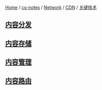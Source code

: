 [Home](https://mengxianbin.github.io) /
[cs-notes](https://mengxianbin.github.io/cs-notes/site) /
[Network](https://mengxianbin.github.io/cs-notes/site/Network) /
[CDN](https://mengxianbin.github.io/cs-notes/site/Network/CDN) /
[关键技术](https://mengxianbin.github.io/cs-notes/site/Network/CDN/%E5%85%B3%E9%94%AE%E6%8A%80%E6%9C%AF)

## [内容分发](https://mengxianbin.github.io/cs-notes/site/Network/CDN/%E5%85%B3%E9%94%AE%E6%8A%80%E6%9C%AF/%E5%86%85%E5%AE%B9%E5%88%86%E5%8F%91)

## [内容存储](https://mengxianbin.github.io/cs-notes/site/Network/CDN/%E5%85%B3%E9%94%AE%E6%8A%80%E6%9C%AF/%E5%86%85%E5%AE%B9%E5%AD%98%E5%82%A8)

## [内容管理](https://mengxianbin.github.io/cs-notes/site/Network/CDN/%E5%85%B3%E9%94%AE%E6%8A%80%E6%9C%AF/%E5%86%85%E5%AE%B9%E7%AE%A1%E7%90%86)

## [内容路由](https://mengxianbin.github.io/cs-notes/site/Network/CDN/%E5%85%B3%E9%94%AE%E6%8A%80%E6%9C%AF/%E5%86%85%E5%AE%B9%E8%B7%AF%E7%94%B1)
